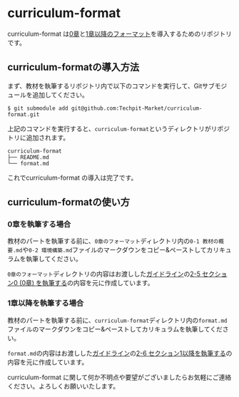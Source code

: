 # curriculum-format
curriculum-format は[0章](https://techpit-market.gitbook.io/host-guide/2-5)と[1章以降のフォーマット](https://techpit-market.gitbook.io/host-guide/2-6)を導入するためのリポジトリです。


## curriculum-formatの導入方法
まず、教材を執筆するリポジトリ内で以下のコマンドを実行して、Gitサブモジュールを追加してください。

```
$ git submodule add git@github.com:Techpit-Market/curriculum-format.git
```

上記のコマンドを実行すると、`curriculum-format`というディレクトリがリポジトリに追加されます。

```
curriculum-format
├── README.md
└── format.md
```

これでcurriculum-format の導入は完了です。


## curriculum-formatの使い方

### 0章を執筆する場合
教材のパートを執筆する前に、`0章のフォーマット`ディレクトリ内の`0-1 教材の概要.md`や`0-2 環境構築.md`ファイルのマークダウンをコピー&ペーストしてカリキュラムを執筆してください。

`0章のフォーマット`ディレクトリの内容はお渡しした[ガイドライン](https://techpit-market.gitbook.io/host-guide/)の[2-5 セクション0 (0章) を執筆する](https://techpit-market.gitbook.io/host-guide/2-5)の内容を元に作成しています。


### 1章以降を執筆する場合
教材のパートを執筆する前に、`curriculum-format`ディレクトリ内の`format.md`ファイルのマークダウンをコピー&ペーストしてカリキュラムを執筆してください。

`format.md`の内容はお渡しした[ガイドライン](https://techpit-market.gitbook.io/host-guide/)の[2-6 セクション1以降を執筆する](https://techpit-market.gitbook.io/host-guide/2-6)の内容を元に作成しています。

curriculum-format に関して何か不明点や要望がございましたらお気軽にご連絡ください。よろしくお願いいたします。
